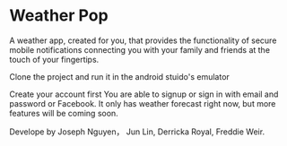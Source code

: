 # Weather Pop
 A weather app, created for you, that provides the functionality of secure mobile notifications connecting you with your family and friends at the touch of your fingertips.
 
 
 Clone the project and run it in the android stuido's emulator
 
 Create your account first
     You are able to signup or sign in with email and password or Facebook.
 It only has weather forecast right now, but more features will be coming soon.
 
 Develope by Joseph Nguyen， Jun Lin, Derricka Royal, Freddie Weir.
 
 
 
